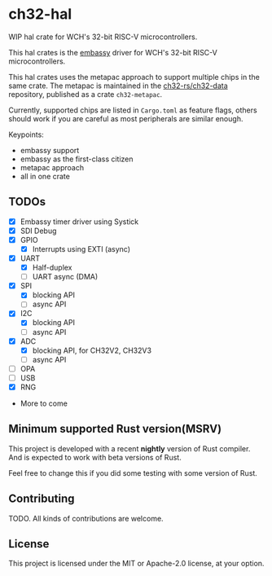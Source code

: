 # ch32-hal

WIP hal crate for WCH's 32-bit RISC-V microcontrollers.

This hal crates is the [embassy](https://github.com/embassy-rs/embassy) driver for WCH's 32-bit RISC-V microcontrollers.

This hal crates uses the metapac approach to support multiple chips in the same crate.
The metapac is maintained in the [ch32-rs/ch32-data](https://github.com/ch32-rs/ch32-data) repository, published as a crate `ch32-metapac`.

Currently, supported chips are listed in `Cargo.toml` as feature flags,
others should work if you are careful as most peripherals are similar enough.

Keypoints:

- embassy support
- embassy as the first-class citizen
- metapac approach
- all in one crate

## TODOs

- [x] Embassy timer driver using Systick
- [x] SDI Debug
- [x] GPIO
  - [x] Interrupts using EXTI (async)
- [x] UART
  - [x] Half-duplex
  - [ ] UART async (DMA)
- [x] SPI
  - [x] blocking API
  - [ ] async API
- [x] I2C
  - [x] blocking API
  - [ ] async API
- [x] ADC
  - [x] blocking API, for CH32V2, CH32V3
  - [ ] async API
- [ ] OPA
- [ ] USB
- [x] RNG
- More to come

## Minimum supported Rust version(MSRV)

This project is developed with a recent **nightly** version of Rust compiler. And is expected to work with beta versions of Rust.

Feel free to change this if you did some testing with some version of Rust.

## Contributing

TODO. All kinds of contributions are welcome.

## License

This project is licensed under the MIT or Apache-2.0 license, at your option.
